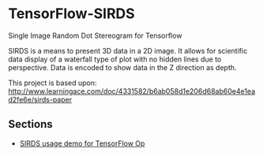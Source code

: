 # TensorFlow-SIRDS
Single Image Random Dot Stereogram for Tensorflow

SIRDS is a means to present 3D data in a 2D image.  It allows
for scientific data display of a waterfall type of plot
with no hidden lines due to perspective.  Data is encoded to show
data in the Z direction as depth.

This project is based upon:
http://www.learningace.com/doc/4331582/b6ab058d1e206d68ab60e4e1ead2fe6e/sirds-paper

## Sections
- [SIRDS usage demo for TensorFlow Op](./single_image_random_dot_stereograms/SIRDS%20Demo.ipynb)

